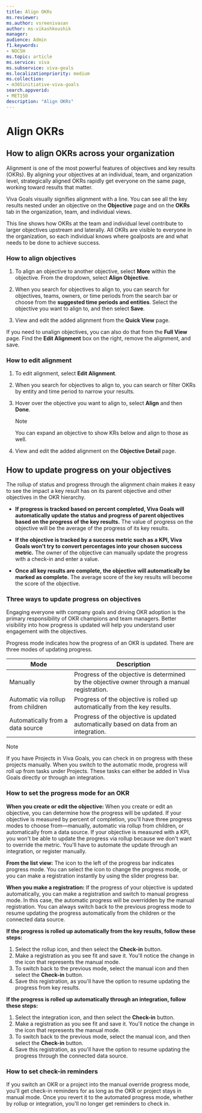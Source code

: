 ```yaml
---
title: Align OKRs
ms.reviewer: 
ms.author: vsreenivasan
author: ms-vikashkoushik
manager: 
audience: Admin
f1.keywords:
- NOCSH
ms.topic: article
ms.service: viva
ms.subservice: viva-goals
ms.localizationpriority: medium
ms.collection:  
- m365initiative-viva-goals  
search.appverid:
- MET150
description: "Align OKRs"
---
```


# Align OKRs

## How to align OKRs across your organization

Alignment is one of the most powerful features of objectives and key results (OKRs). By aligning your objectives at an individual, team, and organization level, strategically aligned OKRs rapidly get everyone on the same page, working toward results that matter.

Viva Goals visually signifies alignment with a line. You can see all the key results nested under an objective on the **Objective** page and on the **OKRs** tab in the organization, team, and individual views.

This line shows how OKRs at the team and individual level contribute to larger objectives upstream and laterally. All OKRs are visible to everyone in the organization, so each individual knows where goalposts are and what needs to be done to achieve success.

### How to align objectives 

1. To align an objective to another objective, select **More** within the objective. From the dropdown, select **Align Objective**.

1. When you search for objectives to align to, you can search for objectives, teams, owners, or time periods from the search bar or choose from the **suggested time periods and entities**. Select the objective you want to align to, and then select **Save**.
1. View and edit the added alignment from the **Quick View** page.

If you need to unalign objectives, you can also do that from the **Full View** page. Find the **Edit Alignment** box on the right, remove the alignment, and save.

### How to edit alignment

1. To edit alignment, select **Edit Alignment**.

2. When you search for objectives to align to, you can search or filter OKRs by entity and time period to narrow your results.

3. Hover over the objective you want to align to, select **Align** and then **Done**.

   > [!NOTE]
   > You can expand an objective to show KRs below and align to those as well.

4. View and edit the added alignment on the **Objective Detail** page.

## How to update progress on your objectives  

The rollup of status and progress through the alignment chain makes it easy to see the impact a key result has on its parent objective and other objectives in the OKR hierarchy.

- **If progress is tracked based on percent completed, Viva Goals will automatically update the status and progress of parent objectives based on the progress of the key results.** The value of progress on the objective will be the average of the progress of its key results.

- **If the objective is tracked by a success metric such as a KPI, Viva Goals won't try to convert percentages into your chosen success metric.** The owner of the objective can manually update the progress with a check-in and enter a value.

- **Once all key results are complete, the objective will automatically be marked as complete.** The average score of the key results will become the score of the objective.

### Three ways to update progress on objectives

Engaging everyone with company goals and driving OKR adoption is the primary responsibility of OKR champions and team managers. Better visibility into how progress is updated will help you understand user engagement with the objectives.

Progress mode indicates how the progress of an OKR is updated. There are three modes of updating progress.

|Mode  |Description  |
|---------|---------|
|Manually     |  Progress of the objective is determined by the objective owner through a manual registration.        |
|Automatic via rollup from children     |     Progress of the objective is rolled up automatically from the key results.     |
|Automatically from a data source     |     Progress of the objective is updated automatically based on data from an integration.     |

> [!NOTE]
> If you have Projects in Viva Goals, you can check in on progress with these projects manually. When you switch to the automatic mode, progress will roll up from tasks under Projects. These tasks can either be added in Viva Goals directly or through an integration.

### How to set the progress mode for an OKR

**When you create or edit the objective:** When you create or edit an objective, you can determine how the progress will be updated. If your objective is measured by percent of completion, you'll have three progress modes to choose from—manually, automatic via rollup from children, or automatically from a data source. If your objective is measured with a KPI, you won't be able to update the progress via rollup because we don't want to override the metric. You'll have to automate the update through an integration, or register manually.

**From the list view:** The icon to the left of the progress bar indicates progress mode. You can select the icon to change the progress mode, or you can make a registration instantly by using the slider progress bar.

**When you make a registration:** If the progress of your objective is updated automatically, you can make a registration and switch to manual progress mode. In this case, the automatic progress will be overridden by the manual registration. You can always switch back to the previous progress mode to resume updating the progress automatically from the children or the connected data source.

**If the progress is rolled up automatically from the key results, follow these steps:**

1. Select the rollup icon, and then select the **Check-in** button.
1. Make a registration as you see fit and save it. You'll notice the change in the icon that represents the manual mode.
1. To switch back to the previous mode, select the manual icon and then select the **Check-in** button.
1. Save this registration, as you'll have the option to resume updating the progress from key results.

**If the progress is rolled up automatically through an integration, follow these steps:**

1. Select the integration icon, and then select the **Check-in** button.
1. Make a registration as you see fit and save it. You'll notice the change in the icon that represents the manual mode.
1. To switch back to the previous mode, select the manual icon, and then select the **Check-in** button.
1. Save this registration, as you'll have the option to resume updating the progress through the connected data source.

### How to set check-in reminders

If you switch an OKR or a project into the manual override progress mode, you'll get check-in reminders for as long as the OKR or project stays in manual mode. Once you revert it to the automated progress mode, whether by rollup or integration, you'll no longer get  reminders to check in.

